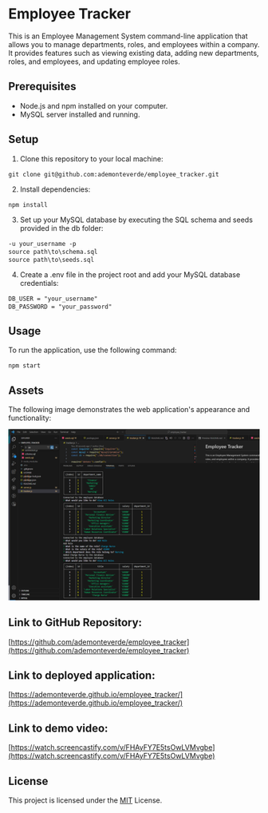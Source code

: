 # Employee Tracker

This is an Employee Management System command-line application that allows you to manage departments, roles, and employees within a company. It provides features such as viewing existing data, adding new departments, roles, and employees, and updating employee roles.

## Prerequisites

- Node.js and npm installed on your computer.
- MySQL server installed and running.

## Setup

1. Clone this repository to your local machine:
```
git clone git@github.com:ademonteverde/employee_tracker.git
```
2. Install dependencies:
```
npm install
```
3. Set up your MySQL database by executing the SQL schema and seeds provided in the db folder:
```
-u your_username -p
source path\to\schema.sql   
source path\to\seeds.sql 
```
4. Create a .env file in the project root and add your MySQL database credentials:
```
DB_USER = "your_username"
DB_PASSWORD = "your_password"

```

## Usage
To run the application, use the following command:
```
npm start
```
## Assets
The following image demonstrates the web application's appearance and functionality:

![Example of Employee Tracker Demo](./images/employee_tracker_demo.png)


## Link to GitHub Repository:

[https://github.com/ademonteverde/employee_tracker](https://github.com/ademonteverde/employee_tracker)

## Link to deployed application:

[https://ademonteverde.github.io/employee_tracker/](https://ademonteverde.github.io/employee_tracker/)

## Link to demo video:

[https://watch.screencastify.com/v/FHAyFY7E5tsOwLVMvgbe](https://watch.screencastify.com/v/FHAyFY7E5tsOwLVMvgbe)

## License

This project is licensed under the [MIT](https://github.com/ademonteverde/employee_tracker/blob/main/LICENSE) License.